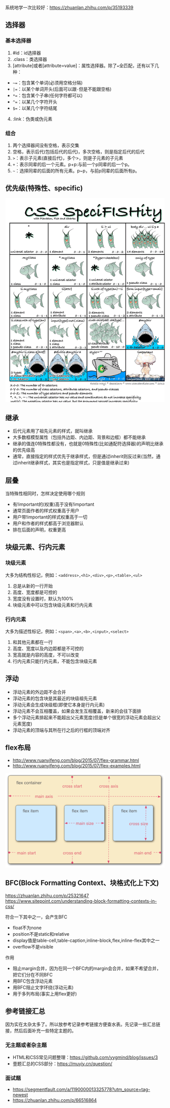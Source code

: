 系统地学一次比较好：https://zhuanlan.zhihu.com/p/35193339

## 选择器

### 基本选择器
1. #id：id选择器
2. .class：类选择器
3. [attribute]或者[attribute=value]：属性选择器。除了`=`全匹配，还有以下几种：
  * `~=`：包含某个单词(必须用空格分隔)
  * `|=`：以某个单词开头(后面可以跟`-`但是不能跟空格)
  * `*=`：包含某个子串(任何字符都可以)
  * `^=`：以某几个字符开头
  * `$=`：以某几个字符结尾
4. :link：伪类或伪元素

### 组合
1. 两个选择器间没有空格，表示交集
2. 空格，表示后代(包括后代的后代)，多次空格，则是指定后代的后代
3. `>`：表示子元素(直接后代)，多个>，则是子元素的子元素
4. `+`：表示同辈的后一个元素。p+p:与前一个p同辈的后一个p。
5. `~`：选择同辈的后面的所有元素。p~p，与前p同辈的后面所有p。

## 优先级(特殊性、specific)
![CSS Specifishity](https://raw.githubusercontent.com/BoatingZeng/NewNote/master/img/css_specifishity.png)

## 继承
* 后代元素用了祖先元素的样式，就叫继承
* 大多数框模型属性（包括外边距、内边距、背景和边框）都不能继承
* 继承的值连0特殊性都没有，也就是0特殊性(比如通配符选择器)的声明比继承的优先级高
* 通常，直接指定的样式优先于继承样式，但是通过inherit则反过来(当然，通过inherit继承样式，其实也是指定样式，只是值是继承过来)

## 层叠
当特殊性相同时，怎样决定使用哪个规则

* 有!important的(权重)高于没有!important
* 通常页面作者的样式权重高于用户
* 用户带!important的样式权重高于一切
* 用户和作者的样式都高于浏览器默认
* 排在后面的声明，权重更高

## 块级元素、行内元素

### 块级元素
大多为结构性标记，例如：`<address>,<h1>,<div>,<p>,<table>,<ul>`

1. 总是从新的一行开始
2. 高度、宽度都是可控的
3. 宽度没有设置时，默认为100%
4. 块级元素中可以包含块级元素和行内元素

### 行内元素
大多为描述性标记，例如：`<span>,<a>,<b>,<input>,<select>`

1. 和其他元素都在一行
2. 高度、宽度以及内边距都是不可控的
3. 宽高就是内容的高度，不可以改变
4. 行内元素只能行内元素，不能包含块级元素

## 浮动
* 浮动元素的外边距不会合并
* 浮动元素的包含块是其最近的块级祖先元素
* 浮动元素会生成块级框(即使它本身是行内元素)
* 浮动元素不会互相覆盖，如果会发生互相覆盖，新来的会往下面排
* 多个浮动元素排起来不能超出父元素宽度(但是单个很宽的浮动元素会超出父元素宽度)
* 浮动元素的顶端与其所在行之后的行框的顶端对齐

## flex布局
* http://www.ruanyifeng.com/blog/2015/07/flex-grammar.html
* http://www.ruanyifeng.com/blog/2015/07/flex-examples.html

![flex](https://raw.githubusercontent.com/BoatingZeng/NewNote/master/img/flex.png)

## BFC(Block Formatting Context、块格式化上下文)
https://zhuanlan.zhihu.com/p/25321647
https://www.sitepoint.com/understanding-block-formatting-contexts-in-css/

符合一下其中之一，会产生BFC

* float不为none
* position不是static和relative
* display值是table-cell,table-caption,inline-block,flex,inline-flex其中之一
* overflow不是visible

作用

* 阻止margin合并，因为在同一个BFC内的margin会合并，如果不希望合并，把它们分在不同BFC
* 用BFC包含浮动元素
* 用BFC阻止文字环绕(浮动元素)
* 用于多列布局(事实上用flex更好)

## 参考链接汇总
因为实在太杂太多了。所以放参考记录参考链接方便查水表。先记录一些汇总链接，然后后面补充一些特定主题的。

### 无主题或者杂主题
* HTML和CSS常见问题整理：https://github.com/yygmind/blog/issues/3
* 壹题汇总的CSS部分：https://muyiy.cn/question/

### 面试题
* https://segmentfault.com/a/1190000013325778?utm_source=tag-newest
* https://zhuanlan.zhihu.com/p/66516864